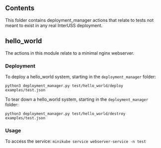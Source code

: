 ## Contents

This folder contains deployment_manager actions that relate to tests not meant to exist in any real InterUSS deployment.

## hello_world

The actions in this module relate to a minimal nginx webserver.

### Deployment

To deploy a hello_world system, starting in the `deployment_manager` folder:

`python3 deployment_manager.py test/hello_world/deploy examples/test.json`

To tear down a hello_world system, starting in the `deployment_manager` folder:

`python3 deployment_manager.py test/hello_world/destroy examples/test.json`

### Usage

To access the service: `minikube service webserver-service -n test`
